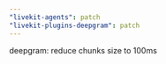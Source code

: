 ```yaml
---
"livekit-agents": patch
"livekit-plugins-deepgram": patch
---
```


deepgram: reduce chunks size to 100ms
